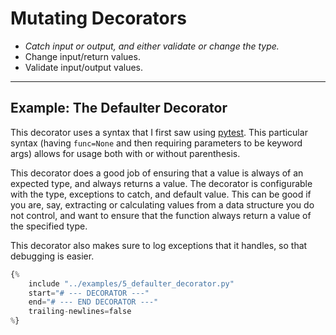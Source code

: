 # Mutating Decorators

- *Catch input or output, and either validate or change the type.*
- Change input/return values.
- Validate input/output values.

<!-- _class: invert  -->

---

## Example: The Defaulter Decorator

This decorator uses a syntax that I first saw using [pytest](https://docs.pytest.org/en/7.2.x/). This particular syntax (having `func=None` and then requiring parameters to be keyword args) allows for usage both with or without parenthesis.

This decorator does a good job of ensuring that a value is always of an expected type, and always returns a value. The decorator is configurable with the type, exceptions to catch, and default value. This can be good if you are, say, extracting or calculating values from a data structure you do not control, and want to ensure that the function always return a value of the specified type. 

This decorator also makes sure to log exceptions that it handles, so that debugging is easier.

```python
{% 
    include "../examples/5_defaulter_decorator.py" 
    start="# --- DECORATOR ---"
    end="# --- END DECORATOR ---"
    trailing-newlines=false
%}
```
